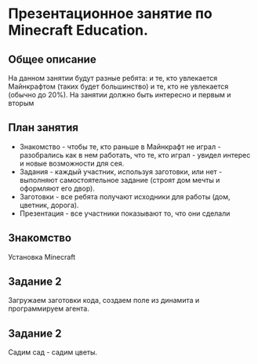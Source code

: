 # Презентационное занятие по Minecraft Education.
## Общее описание
На данном занятии будут разные ребята: и те, кто увлекается Майнкрафтом (таких будет большинство) и те, кто не увлекается (обычно до 20%). На занятии должно быть интересно и первым и вторым
## План занятия
* Знакомство - чтобы те, кто раньше в Майнкрафт не играл - разобрались как в нем работать, что те, кто играл - увидел интерес и новые возможности для сея.
* Задания - каждый участник, используя заготовки, или нет - выполняют самостоятельное задание (строят дом мечты и оформляют его двор).
* Заготовки - все ребята получают исходники для работы (дом, цветник, дорога).
* Презентация - все участники показывают то, что они сделали
## Знакомство
Установка Minecraft
## Задание 2
Загружаем заготовки кода, создаем поле из динамита и программируем агента.

## Задание 2
Садим сад - садим цветы.